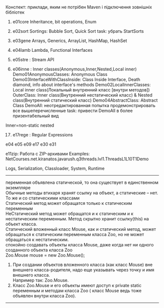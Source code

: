Конспект: приклади, яким не потрібен Maven і підключення зовнішніх бібліотек 

1) e01core
Inheritance, bit operations, Enum

2) e02sort
Sortings: Bubble Sort, Quick Sort
task: убрать StartSorts
 
3) e03gene
Arrays, Generics, ArrayList, HashMap, HashSet

4) e04lamb
Lambda, Functional Interfaces

5) e05stre : Stream API

6) e06inne : Inner classes(Anonymous,Inner,Nested,Local inner)
Demo01AnonymousClasses: Anonymous Class
Demo03InterfaceWithClassInside: Class Inside Interface, Death diamond, info about interface's methods
Demo02LocalInnerClasses: Local inner class(Локальный внутренний класс [внутри методов])
OuterClass: Inner class(Внутренний нестатический класс) & Nested class(Внутренний cтатический класс)
Demo04AbstractClass: Abstract Class
DemoAll: неотредактированная попытка продемонстрировать все вышеперечисленные
task: привести DemoAll в более призентабельный вид

Inner=non-static nested

17) e17rege : Regular Expressions







e04 e05 e09 e17 e30 e31


   e11zip: Работа с ZIP-архивами
Examples: NetCourses.net.kiranatos.javarush.q3threads.lvl1.ThreadsL1L10T1Demo

Logs, Serialization, Classloader, System, Runtime



****************
переменная объявлена статической, то она существует в единственном экземпляре			
Обычные методы втихаря хранят ссылку на объект, а статические – нет. То же и со статическими классами			
Статический метод может обращатся только к статическим переменным			
НеСтатический метод может обращатся и к статическим и к нестатическим переменным. Метод скрытно хранит ссылку(this) на объект класса.			
Статический вложенный класс Mouse, как и статический метод, может обращаться к статическим переменным класса Zoo, но не может обращаться к нестатическим.			
спокойно создавать объекты класса Mouse, даже когда нет ни одного созданного объекта класса Zoo			
Zoo.Mouse mouse = new Zoo.Mouse();			
1) При создании объектов вложенного класса (как класс Mouse) вне внешнего класса-родителя, надо еще указывать через точку и имя внешнего класса.			
	Например так: Zoo.Mouse.		
2) Класс Zoo.Mouse и его объекты имеют доступ к private static переменным и методам класса Zoo ( класс Mouse ведь тоже объявлен внутри класса Zoo).			
*****************